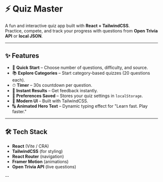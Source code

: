 # ⚡ Quiz Master

A fun and interactive quiz app built with **React + TailwindCSS**.  
Practice, compete, and track your progress with questions from **Open Trivia API** or **local JSON**.

---

## ✨ Features

- 🎯 **Quick Start** – Choose number of questions, difficulty, and source.
- 📚 **Explore Categories** – Start category-based quizzes (20 questions each).
- ⏱ **Timer** – 30s countdown per question.
- 📝 **Instant Results** – Get feedback instantly.
- 💾 **Preferences Saved** – Stores your quiz settings in `localStorage`.
- 🎨 **Modern UI** – Built with TailwindCSS.
- 🔠 **Animated Hero Text** – Dynamic typing effect for "Learn fast. Play faster."

---

## 🛠️ Tech Stack

- **React** (Vite / CRA)
- **TailwindCSS** (for styling)
- **React Router** (navigation)
- **Framer Motion** (animations)
- **Open Trivia API** (live questions)

--

